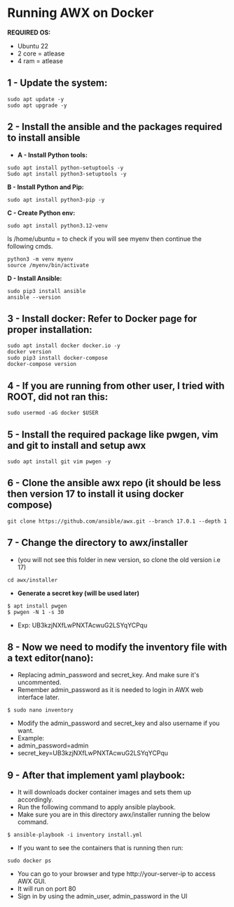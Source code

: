 # Running AWX on Docker

**REQUIRED OS:**
- Ubuntu 22
- 2 core = atlease
- 4 ram = atlease

## 1 - Update the system:
```
sudo apt update -y
sudo apt upgrade -y
```

## 2 - Install the ansible and the packages required to install ansible
- **A - Install Python tools:**
```
sudo apt install python-setuptools -y
Sudo apt install python3-setuptools -y
```

**B - Install Python and Pip:**
```
sudo apt install python3-pip -y
```

**C - Create Python env:**
```
sudo apt install python3.12-venv
```

ls /home/ubuntu    = to check if you will see myenv then continue the following cmds.
```
python3 -m venv myenv
source /myenv/bin/activate
```

 **D - Install Ansible:**
```
sudo pip3 install ansible
ansible --version
```

## 3 - Install docker: Refer to Docker page for proper installation:
```
sudo apt install docker docker.io -y
docker version
sudo pip3 install docker-compose 
docker-compose version
```

## 4 - If you are running from other user, I tried with ROOT, did not ran this:

```
sudo usermod -aG docker $USER
```

## 5 - Install the required package like pwgen, vim and git to install and setup awx
```
sudo apt install git vim pwgen -y
```

## 6 - Clone the ansible awx repo (it should be less then version 17 to install it using docker compose)
```
git clone https://github.com/ansible/awx.git --branch 17.0.1 --depth 1
```

## 7 - Change the directory to awx/installer 
- (you will not see this folder in new version, so clone the old version i.e 17)
```
cd awx/installer
```

- **Generate a secret key (will be used later)**
```
$ apt install pwgen
$ pwgen -N 1 -s 30
```

- Exp: UB3kzjNXfLwPNXTAcwuG2LSYqYCPqu
 
## 8 - Now we need to modify the inventory file with a text editor(nano): 
- Replacing admin_password and secret_key. And make sure it's uncommented.
- Remember admin_password as it is needed to login in AWX web interface later. 
```
$ sudo nano inventory
```

- Modify the admin_password and secret_key and also username if you want. 
- Example:
- admin_password=admin
- secret_key=UB3kzjNXfLwPNXTAcwuG2LSYqYCPqu

## 9 - After that implement yaml playbook:
-  It will  downloads docker container images and sets them up accordingly. 
- Run the following command to apply ansible playbook.
- Make sure you are in this directory awx/installer running the below command.
```
$ ansible-playbook -i inventory install.yml
```

- If you want to see the containers that is running then run:
```
sudo docker ps
```

- You can go to your browser and type http://your-server-ip to access AWX GUI. 
- It will run on port 80
- Sign in by using the admin_user, admin_password in the UI
